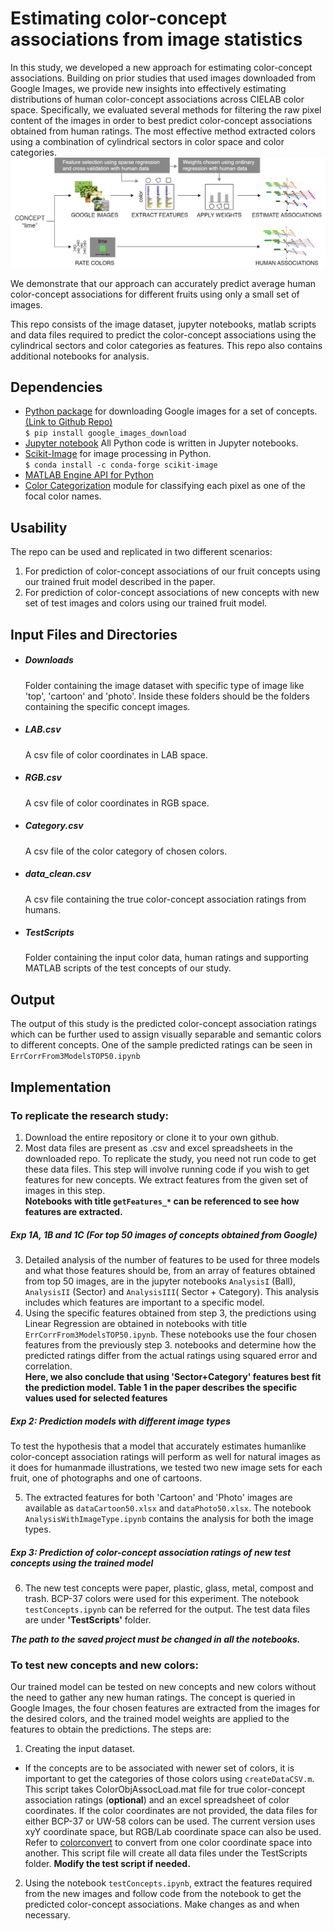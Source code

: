 # Estimating color-concept associations from image statistics
In this study, we developed a new approach for estimating color-concept associations. Building on prior studies that used images downloaded from Google Images, we provide new insights into effectively estimating distributions of human color-concept associations across CIELAB color space. Specifically, we evaluated several methods for filtering the raw pixel content of the images in order to best predict color-concept associations obtained from human ratings. The most effective method extracted colors using a combination of cylindrical sectors in color space and color categories.  
![](Figures/pipeline.png)

We demonstrate that our approach can accurately predict average human color-concept associations for different fruits using only a small set of images.

This repo consists of the image dataset, jupyter notebooks, matlab scripts and data files required to predict the color-concept associations using the cylindrical sectors and color categories as features. This repo also contains additional notebooks for analysis.

## Dependencies
- [Python package](https://google-images-download.readthedocs.io/en/latest/index.html) for downloading Google images for a set of concepts. [(Link to Github Repo)](https://github.com/hardikvasa/google-images-download)    
``` $ pip install google_images_download ```
- [Jupyter notebook](https://jupyter.org/install) All Python code is written in Jupyter notebooks.  
- [Scikit-Image](https://scikit-image.org/download.html) for image processing in Python.  
``` $ conda install -c conda-forge scikit-image ```
- [MATLAB Engine API for Python](https://www.mathworks.com/help/matlab/matlab_external/install-the-matlab-engine-for-python.html)
- [Color Categorization](https://github.com/ArashAkbarinia/ColourCategorisation)
module for classifying each pixel as one of the focal color names.  

## Usability
The repo can be used and replicated in two different scenarios:
1. For prediction of color-concept associations of our fruit concepts using our trained fruit model described in the paper.
2. For prediction of color-concept associations of new concepts with new set of test images and colors using our trained fruit model.

## Input Files and Directories
- ##### Downloads
  Folder containing the image dataset with specific type of image like 'top', 'cartoon' and 'photo'. Inside these folders should be the folders containing the specific concept images.
- ##### LAB.csv
  A csv file of color coordinates in LAB space.
- ##### RGB.csv
  A csv file of color coordinates in RGB space.
- ##### Category.csv
  A csv file of the color category of chosen colors.
- ##### data_clean.csv
  A csv file containing the true color-concept association ratings from humans.
- ##### TestScripts
  Folder containing the input color data, human ratings and supporting MATLAB scripts of the test concepts of our study.

## Output
The output of this study is the predicted color-concept association ratings which can be further used to assign visually separable and semantic colors to different concepts. One of the sample predicted ratings can be seen in ```ErrCorrFrom3ModelsTOP50.ipynb```

## Implementation

### To replicate the research study:
1. Download the entire repository or clone it to your own github.
2. Most data files are present as .csv and excel spreadsheets in the downloaded repo. To replicate the study, you need not run code to get these data files.
This step will involve running code if you wish to get features for new concepts. We extract features from the given set of images in this step.  
 **Notebooks with title ```getFeatures_*``` can be referenced to see how features are extracted.**

##### Exp 1A, 1B and 1C (For top 50 images of concepts obtained from Google)
3. Detailed analysis of the number of features to be used for three models and what those features should be, from an array of features obtained from top 50 images, are in the jupyter notebooks ```AnalysisI``` (Ball), ```AnalysisII``` (Sector) and ```AnalysisIII```( Sector + Category). This analysis includes which features are important to a specific model.
4. Using the specific features obtained from step 3, the predictions using Linear Regression are obtained in notebooks with title ```ErrCorrFrom3ModelsTOP50.ipynb```. These notebooks use the four chosen features from the previously step 3. notebooks and determine how the predicted ratings differ from the actual ratings using squared error and correlation.  
  **Here, we also conclude that using 'Sector+Category' features best fit the prediction model. Table 1 in the paper describes the specific values used for selected features**  

##### Exp 2: Prediction models with different image types

To test the hypothesis that a model that accurately estimates humanlike color-concept association ratings will perform as well for natural images as it does for humanmade illustrations, we tested two new image sets for each fruit,
one of photographs and one of cartoons.

5. The extracted features for both 'Cartoon' and 'Photo' images are available as ```dataCartoon50.xlsx``` and ```dataPhoto50.xlsx```. The notebook ```AnalysisWithImageType.ipynb``` contains the analysis for both the image types.

##### Exp 3: Prediction of color-concept association ratings of new test concepts using the trained model

6. The new test concepts were paper, plastic, glass, metal, compost and trash. BCP-37 colors were used for this experiment. The notebook ```testConcepts.ipynb``` can be referred for the output. The test data files are under **'TestScripts'** folder.

**_The path to the saved project must be changed in all the notebooks._**


### To test new concepts and new colors:
Our trained model can be tested on new concepts and  new colors without the need to gather any new human ratings. The concept is queried in Google Images, the four chosen features are extracted from the images for the desired colors, and the trained model weights are applied to the features to obtain the predictions. The steps are:

1. Creating the input dataset.
  - If the concepts are to be associated with newer set of colors, it is important to get the categories of those colors using ```createDataCSV.m```. This script takes ColorObjAssocLoad.mat file for true color-concept association ratings (**optional**) and an excel spreadsheet of color coordinates. If the color coordinates are not provided, the data files for either BCP-37 or UW-58 colors can be used.
  The current version uses xyY coordinate space, but RGB/Lab coordinate space can also be used. Refer to [colorconvert](https://github.com/LaurentLessard/colorconvert) to convert from one color coordinate space into another. This script file will create all data files under the TestScripts folder. **Modify the test script if needed.**
2.  Using the notebook ```testConcepts.ipynb```, extract the features required from the new images and follow code from the notebook to get the predicted color-concept associations. Make changes as and when necessary.
